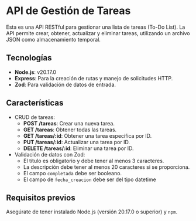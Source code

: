 # API de Gestión de Tareas

Esta es una API RESTful para gestionar una lista de tareas (To-Do List). La API permite crear, obtener, actualizar y eliminar tareas, utilizando un archivo JSON como almacenamiento temporal.

## Tecnologías

- **Node.js**: v20.17.0
- **Express**: Para la creación de rutas y manejo de solicitudes HTTP.
- **Zod**: Para validación de datos de entrada.

## Características

- CRUD de tareas:
  - **POST /tareas**: Crear una nueva tarea.
  - **GET /tareas**: Obtener todas las tareas.
  - **GET /tareas/:id**: Obtener una tarea específica por ID.
  - **PUT /tareas/:id**: Actualizar una tarea por ID.
  - **DELETE /tareas/:id**: Eliminar una tarea por ID.
- Validación de datos con Zod:
  - El título es obligatorio y debe tener al menos 3 caracteres.
  - La descripción debe tener al menos 20 caracteres si se proporciona.
  - El campo `completada` debe ser booleano.
  - El campo de `fecha_creacion` debe ser del tipo datetime
  

## Requisitos previos

Asegúrate de tener instalado Node.js (versión 20.17.0 o superior) y `npm`.


